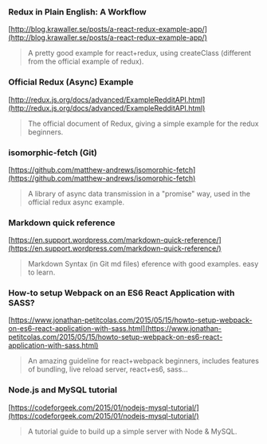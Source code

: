 ### Redux in Plain English: A Workflow
[http://blog.krawaller.se/posts/a-react-redux-example-app/](http://blog.krawaller.se/posts/a-react-redux-example-app/)
> A pretty good example for react+redux, using createClass (different from the official example of redux).

### Official Redux (Async) Example
[http://redux.js.org/docs/advanced/ExampleRedditAPI.html](http://redux.js.org/docs/advanced/ExampleRedditAPI.html)
> The official document of Redux, giving a simple example for the redux beginners.

### isomorphic-fetch (Git)
[https://github.com/matthew-andrews/isomorphic-fetch](https://github.com/matthew-andrews/isomorphic-fetch)
> A library of async data transmission in a "promise" way, used in the official redux async example.


### Markdown quick reference
[https://en.support.wordpress.com/markdown-quick-reference/](https://en.support.wordpress.com/markdown-quick-reference/)
> Markdown Syntax (in Git md files) eference with good examples. easy to learn.

### How-to setup Webpack on an ES6 React Application with SASS?
[https://www.jonathan-petitcolas.com/2015/05/15/howto-setup-webpack-on-es6-react-application-with-sass.html](https://www.jonathan-petitcolas.com/2015/05/15/howto-setup-webpack-on-es6-react-application-with-sass.html)
> An amazing guideline for react+webpack beginners, includes features of bundling, live reload server, react+es6, sass...

### Node.js and MySQL tutorial
[https://codeforgeek.com/2015/01/nodejs-mysql-tutorial/](https://codeforgeek.com/2015/01/nodejs-mysql-tutorial/)
> A tutorial guide to build up a simple server with Node & MySQL.

